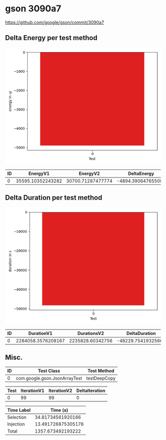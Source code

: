 # gson 3090a7


https://github.com/google/gson/commit/3090a7



## Delta Energy per test method

![](./gson_delta_energy_0_v.png)


| ID | EnergyV1 | EnergyV2 | DeltaEnergy |
| --- | --- | --- | --- |
| 0 | 35595.10352243282 | 30700.71287477774 | -4894.390647655084 |

## Delta Duration per test method

![](./gson_delta_duration_0_v.png)


| ID | DurationV1 | DurationsV2 | DeltaDuration |
| --- | --- | --- | --- |
| 0 | 2284058.3576208167 | 2235828.60342756 | -48229.75419325661 |

## Misc.

| ID | Test Class | Test Method |
| --- | --- | --- |
| 0 | com.google.gson.JsonArrayTest | testDeepCopy |




| Test | IterationV1 | IterationV2 | DeltaIteration |
| --- | --- | --- | --- |
| 0 | 99 | 99 | 0 |



| Time Label | Time (s) |
| --- | --- |
| Selection | 34.81734561920166 |
| Injection | 13.491726875305176 |
| Total | 1357.673492193222 |


